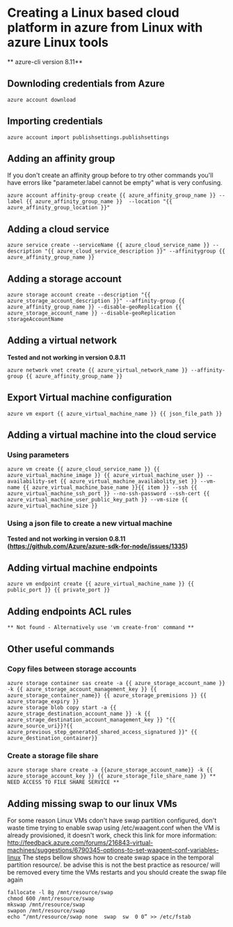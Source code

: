 # Creating a Linux based cloud platform in azure from Linux with azure Linux tools
** azure-cli version 8.11**

## Downloding credentials from Azure
    
    azure account download
## Importing credentials 

    azure account import publishsettings.publishsettings
## Adding an affinity group
If you don't create an affinity group before to try other commands you'll have errors like "parameter.label cannot be empty" what is very confusing.
    
    azure account affinity-group create {{ azure_affinity_group_name }} --label {{ azure_affinity_group_name }}  --location "{{ azure_affinity_group_location }}"
    
## Adding a cloud service
    
    azure service create --serviceName {{ azure_cloud_service_name }} --description "{{ azure_cloud_service_description }}" --affinitygroup {{ azure_affinity_group_name }}
    
## Adding a storage account

    azure storage account create --description "{{ azure_storage_account_description }}" --affinity-group {{ azure_affinity_group_name }} --disable-geoReplication {{ azure_storage_account_name }} --disable-geoReplication storageAccountName
    
## Adding a virtual network 
**Tested and not working in version 0.8.11** 

    azure network vnet create {{ azure_virtual_network_name }} --affinity-group {{ azure_affinity_group_name }}
    
## Export Virtual machine configuration

    azure vm export {{ azure_virtual_machine_name }} {{ json_file_path }}

## Adding a virtual machine into the cloud service

### Using parameters
    
    azure vm create {{ azure_cloud_service_name }} {{ azure_virtual_machine_image }} {{ azure_virtual_machine_user }} --availability-set {{ azure_virtual_machine_availabolity_set }} --vm-name {{ azure_virtual_machine_base_name }}{{ item }} --ssh {{ azure_virtual_machine_ssh_port }} --no-ssh-password --ssh-cert {{ azure_virtual_machine_user_public_key_path }} --vm-size {{ azure_virtual_machine_size }}

### Using a json file to create a new virtual machine
**Tested and not working in version 0.8.11 (https://github.com/Azure/azure-sdk-for-node/issues/1335)** 

## Adding virtual machine endpoints

    azure vm endpoint create {{ azure_virtual_machine_name }} {{ public_port }} {{ private_port }}

## Adding endpoints ACL rules
    ** Not found - Alternatively use 'vm create-from' command **

## Other useful commands
### Copy files between storage accounts

    azure storage container sas create -a {{ azure_storage_account_name }} -k {{ azure_storage_account_management_key }} {{ azure_storage_container_name}} {{ azure_storage_premisions }} {{ azure_storage_expiry }}
    azure storage blob copy start -a {{ azure_strage_destination_account_name }} -k {{ azure_strage_destination_account_management_key }} "{{ azure_source_uri}}?{{ azure_previous_step_generated_shared_access_signatured }}" {{ azure_destination_container}}
### Create a storage file share

    azure storage share create -a {{azure_storage_account_name}} -k {{ azure_storage_account_key }} {{ azure_storage_file_share_name }} ** NEED ACCESS TO FILE SHARE SERVICE **

## Adding missing swap to our linux VMs
For some reason Linux VMs cdon't have swap partition configured, don't waste time trying to enable swap using /etc/waagent.conf when the VM is already provisioned, it doesn't work, check this link for more information: http://feedback.azure.com/forums/216843-virtual-machines/suggestions/6790345-options-to-set-waagent-conf-variables-linux
The steps bellow shows how to create swap space in the temporal partition resource/. be advise this is not the best practice as resource/ will be removed every time the VMs restarts and you should create the swap file again

    fallocate -l 8g /mnt/resource/swap
    chmod 600 /mnt/resource/swap
    mkswap /mnt/resource/swap
    swapon /mnt/resource/swap
    echo “/mnt/resource/swap none  swap  sw  0 0” >> /etc/fstab

